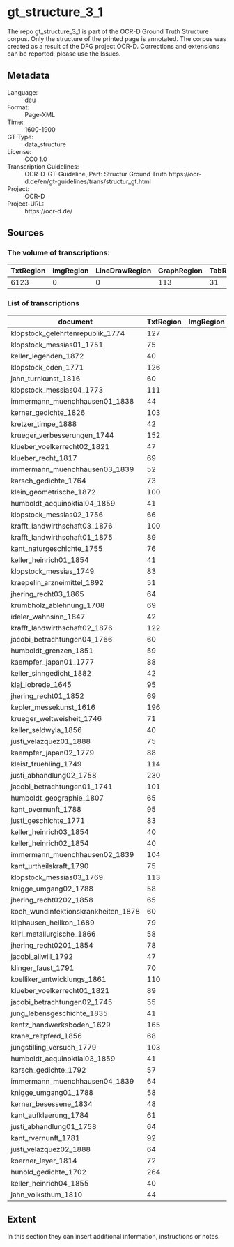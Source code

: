 <div>
   <h1 id="title">gt_structure_3_1</h1>
   <p id="paragraph">The repo gt_structure_3_1 is part of the OCR-D Ground Truth Structure corpus. Only the structure of the printed page is annotated. The corpus was created as a result of the DFG project OCR-D. Corrections and extensions can be reported, please use the Issues.</p>
   <h2>Metadata</h2>
   <dl class="grid">
      <dt id="Language">Language:</dt>
      <dd>deu</dd>
      <dt id="Format">Format:</dt>
      <dd>Page-XML</dd>
      <dt id="Time">Time:</dt>
      <dd>1600-1900</dd>
      <dt id="GTT">GT Type:</dt>
      <dd>data_structure</dd>
      <dt id="License">License:</dt>
      <dd>CC0 1.0</dd>
      <dt id="Guidelines">Transcription Guidelines:</dt>
      <dd>OCR-D-GT-Guideline, Part: Structur Ground Truth
https://ocr-d.de/en/gt-guidelines/trans/structur_gt.html</dd>
      <dt id="Project">Project:</dt>
      <dd>OCR-D</dd>
      <dt id="Project-URL">Project-URL:</dt>
      <dd>https://ocr-d.de/</dd>
   </dl>
   <h2>Sources</h2>
   <h3>The volume of transcriptions:</h3>
   <table id="table_id">
      <thead>
         <tr>
            <th>TxtRegion</th>
            <th>ImgRegion</th>
            <th>LineDrawRegion</th>
            <th>GraphRegion</th>
            <th>TabRegion</th>
            <th>ChartRegion</th>
            <th>SepRegion</th>
            <th>MathRegion</th>
            <th>ChemRegion</th>
            <th>MusicRegion</th>
            <th>AdRegion</th>
            <th>NoiseRegion</th>
            <th>UnkownRegion</th>
            <th>CustomRegion</th>
            <th>TextLine</th>
            <th>Page</th>
         </tr>
      </thead>
      <tbody>
         <tr>
            <td>6123</td>
            <td>0</td>
            <td>0</td>
            <td>113</td>
            <td>31</td>
            <td>0</td>
            <td>258</td>
            <td>2</td>
            <td>0</td>
            <td>0</td>
            <td>0</td>
            <td>0</td>
            <td>0</td>
            <td>0</td>
            <td>0</td>
            <td>1649</td>
         </tr>
      </tbody>
   </table>
   <div id="transcriptions">
      <h3>List of transcriptions</h3>
      <div>
         <table id="table_id" class="display">
            <thead>
               <tr>
                  <th>document</th>
                  <th>TxtRegion</th>
                  <th>ImgRegion</th>
                  <th>LineDrawRegion</th>
                  <th>GraphRegion</th>
                  <th>TabRegion</th>
                  <th>ChartRegion</th>
                  <th>SepRegion</th>
                  <th>MathRegion</th>
                  <th>ChemRegion</th>
                  <th>MusicRegion</th>
                  <th>AdRegion</th>
                  <th>NoiseRegion</th>
                  <th>UnkownRegion</th>
                  <th>CustomRegion</th>
                  <th>TextLine</th>
                  <th>Page</th>
               </tr>
            </thead>
            <tbody>
               <tr>
                  <td>klopstock_gelehrtenrepublik_1774</td>
                  <td>127</td>
                  <td/>
                  <td/>
                  <td/>
                  <td/>
                  <td/>
                  <td>1</td>
                  <td/>
                  <td/>
                  <td/>
                  <td/>
                  <td/>
                  <td/>
                  <td/>
                  <td/>
                  <td>21</td>
               </tr>
               <tr>
                  <td>klopstock_messias01_1751</td>
                  <td>75</td>
                  <td/>
                  <td/>
                  <td>1</td>
                  <td/>
                  <td/>
                  <td>6</td>
                  <td/>
                  <td/>
                  <td/>
                  <td/>
                  <td/>
                  <td/>
                  <td/>
                  <td/>
                  <td>27</td>
               </tr>
               <tr>
                  <td>keller_legenden_1872</td>
                  <td>40</td>
                  <td/>
                  <td/>
                  <td/>
                  <td/>
                  <td/>
                  <td/>
                  <td/>
                  <td/>
                  <td/>
                  <td/>
                  <td/>
                  <td/>
                  <td/>
                  <td/>
                  <td>20</td>
               </tr>
               <tr>
                  <td>klopstock_oden_1771</td>
                  <td>126</td>
                  <td/>
                  <td/>
                  <td>3</td>
                  <td/>
                  <td/>
                  <td>1</td>
                  <td/>
                  <td/>
                  <td/>
                  <td/>
                  <td/>
                  <td/>
                  <td/>
                  <td/>
                  <td>26</td>
               </tr>
               <tr>
                  <td>jahn_turnkunst_1816</td>
                  <td>60</td>
                  <td/>
                  <td/>
                  <td/>
                  <td/>
                  <td/>
                  <td>1</td>
                  <td/>
                  <td/>
                  <td/>
                  <td/>
                  <td/>
                  <td/>
                  <td/>
                  <td/>
                  <td>20</td>
               </tr>
               <tr>
                  <td>klopstock_messias04_1773</td>
                  <td>111</td>
                  <td/>
                  <td/>
                  <td>1</td>
                  <td/>
                  <td/>
                  <td>5</td>
                  <td/>
                  <td/>
                  <td/>
                  <td/>
                  <td/>
                  <td/>
                  <td/>
                  <td/>
                  <td>25</td>
               </tr>
               <tr>
                  <td>immermann_muenchhausen01_1838</td>
                  <td>44</td>
                  <td/>
                  <td/>
                  <td/>
                  <td/>
                  <td/>
                  <td>6</td>
                  <td/>
                  <td/>
                  <td/>
                  <td/>
                  <td/>
                  <td/>
                  <td/>
                  <td/>
                  <td>20</td>
               </tr>
               <tr>
                  <td>kerner_gedichte_1826</td>
                  <td>103</td>
                  <td/>
                  <td/>
                  <td/>
                  <td/>
                  <td/>
                  <td>2</td>
                  <td/>
                  <td/>
                  <td/>
                  <td/>
                  <td/>
                  <td/>
                  <td/>
                  <td/>
                  <td>20</td>
               </tr>
               <tr>
                  <td>kretzer_timpe_1888</td>
                  <td>42</td>
                  <td/>
                  <td/>
                  <td/>
                  <td/>
                  <td/>
                  <td/>
                  <td/>
                  <td/>
                  <td/>
                  <td/>
                  <td/>
                  <td/>
                  <td/>
                  <td/>
                  <td>20</td>
               </tr>
               <tr>
                  <td>krueger_verbesserungen_1744</td>
                  <td>152</td>
                  <td/>
                  <td/>
                  <td/>
                  <td/>
                  <td/>
                  <td>4</td>
                  <td/>
                  <td/>
                  <td/>
                  <td/>
                  <td/>
                  <td/>
                  <td/>
                  <td/>
                  <td>21</td>
               </tr>
               <tr>
                  <td>klueber_voelkerrecht02_1821</td>
                  <td>47</td>
                  <td/>
                  <td/>
                  <td/>
                  <td/>
                  <td/>
                  <td/>
                  <td/>
                  <td/>
                  <td/>
                  <td/>
                  <td/>
                  <td/>
                  <td/>
                  <td/>
                  <td>20</td>
               </tr>
               <tr>
                  <td>klueber_recht_1817</td>
                  <td>69</td>
                  <td/>
                  <td/>
                  <td/>
                  <td/>
                  <td/>
                  <td/>
                  <td/>
                  <td/>
                  <td/>
                  <td/>
                  <td/>
                  <td/>
                  <td/>
                  <td/>
                  <td>20</td>
               </tr>
               <tr>
                  <td>immermann_muenchhausen03_1839</td>
                  <td>52</td>
                  <td/>
                  <td/>
                  <td/>
                  <td/>
                  <td/>
                  <td>3</td>
                  <td/>
                  <td/>
                  <td/>
                  <td/>
                  <td/>
                  <td/>
                  <td/>
                  <td/>
                  <td>20</td>
               </tr>
               <tr>
                  <td>karsch_gedichte_1764</td>
                  <td>73</td>
                  <td/>
                  <td/>
                  <td>1</td>
                  <td/>
                  <td/>
                  <td>2</td>
                  <td/>
                  <td/>
                  <td/>
                  <td/>
                  <td/>
                  <td/>
                  <td/>
                  <td/>
                  <td>22</td>
               </tr>
               <tr>
                  <td>klein_geometrische_1872</td>
                  <td>100</td>
                  <td/>
                  <td/>
                  <td/>
                  <td/>
                  <td/>
                  <td>6</td>
                  <td>2</td>
                  <td/>
                  <td/>
                  <td/>
                  <td/>
                  <td/>
                  <td/>
                  <td/>
                  <td>20</td>
               </tr>
               <tr>
                  <td>humboldt_aequinoktial04_1859</td>
                  <td>41</td>
                  <td/>
                  <td/>
                  <td/>
                  <td/>
                  <td/>
                  <td/>
                  <td/>
                  <td/>
                  <td/>
                  <td/>
                  <td/>
                  <td/>
                  <td/>
                  <td/>
                  <td>20</td>
               </tr>
               <tr>
                  <td>klopstock_messias02_1756</td>
                  <td>66</td>
                  <td/>
                  <td/>
                  <td>1</td>
                  <td/>
                  <td/>
                  <td>4</td>
                  <td/>
                  <td/>
                  <td/>
                  <td/>
                  <td/>
                  <td/>
                  <td/>
                  <td/>
                  <td>23</td>
               </tr>
               <tr>
                  <td>krafft_landwirthschaft03_1876</td>
                  <td>100</td>
                  <td/>
                  <td/>
                  <td>2</td>
                  <td>19</td>
                  <td/>
                  <td>15</td>
                  <td/>
                  <td/>
                  <td/>
                  <td/>
                  <td/>
                  <td/>
                  <td/>
                  <td/>
                  <td>20</td>
               </tr>
               <tr>
                  <td>krafft_landwirthschaft01_1875</td>
                  <td>89</td>
                  <td/>
                  <td/>
                  <td>6</td>
                  <td>6</td>
                  <td/>
                  <td>8</td>
                  <td/>
                  <td/>
                  <td/>
                  <td/>
                  <td/>
                  <td/>
                  <td/>
                  <td/>
                  <td>20</td>
               </tr>
               <tr>
                  <td>kant_naturgeschichte_1755</td>
                  <td>76</td>
                  <td/>
                  <td/>
                  <td/>
                  <td/>
                  <td/>
                  <td>5</td>
                  <td/>
                  <td/>
                  <td/>
                  <td/>
                  <td/>
                  <td/>
                  <td/>
                  <td/>
                  <td>24</td>
               </tr>
               <tr>
                  <td>keller_heinrich01_1854</td>
                  <td>41</td>
                  <td/>
                  <td/>
                  <td/>
                  <td/>
                  <td/>
                  <td/>
                  <td/>
                  <td/>
                  <td/>
                  <td/>
                  <td/>
                  <td/>
                  <td/>
                  <td/>
                  <td>20</td>
               </tr>
               <tr>
                  <td>klopstock_messias_1749</td>
                  <td>83</td>
                  <td/>
                  <td/>
                  <td>1</td>
                  <td/>
                  <td/>
                  <td>2</td>
                  <td/>
                  <td/>
                  <td/>
                  <td/>
                  <td/>
                  <td/>
                  <td/>
                  <td/>
                  <td>26</td>
               </tr>
               <tr>
                  <td>kraepelin_arzneimittel_1892</td>
                  <td>51</td>
                  <td/>
                  <td/>
                  <td>1</td>
                  <td>2</td>
                  <td/>
                  <td/>
                  <td/>
                  <td/>
                  <td/>
                  <td/>
                  <td/>
                  <td/>
                  <td/>
                  <td/>
                  <td>20</td>
               </tr>
               <tr>
                  <td>jhering_recht03_1865</td>
                  <td>64</td>
                  <td/>
                  <td/>
                  <td/>
                  <td/>
                  <td/>
                  <td/>
                  <td/>
                  <td/>
                  <td/>
                  <td/>
                  <td/>
                  <td/>
                  <td/>
                  <td/>
                  <td>20</td>
               </tr>
               <tr>
                  <td>krumbholz_ablehnung_1708</td>
                  <td>69</td>
                  <td/>
                  <td/>
                  <td>1</td>
                  <td/>
                  <td/>
                  <td/>
                  <td/>
                  <td/>
                  <td/>
                  <td/>
                  <td/>
                  <td/>
                  <td/>
                  <td/>
                  <td>23</td>
               </tr>
               <tr>
                  <td>ideler_wahnsinn_1847</td>
                  <td>42</td>
                  <td/>
                  <td/>
                  <td/>
                  <td/>
                  <td/>
                  <td/>
                  <td/>
                  <td/>
                  <td/>
                  <td/>
                  <td/>
                  <td/>
                  <td/>
                  <td/>
                  <td>20</td>
               </tr>
               <tr>
                  <td>krafft_landwirthschaft02_1876</td>
                  <td>122</td>
                  <td/>
                  <td/>
                  <td>9</td>
                  <td>1</td>
                  <td/>
                  <td>5</td>
                  <td/>
                  <td/>
                  <td/>
                  <td/>
                  <td/>
                  <td/>
                  <td/>
                  <td/>
                  <td>20</td>
               </tr>
               <tr>
                  <td>jacobi_betrachtungen04_1766</td>
                  <td>60</td>
                  <td/>
                  <td/>
                  <td/>
                  <td/>
                  <td/>
                  <td>17</td>
                  <td/>
                  <td/>
                  <td/>
                  <td/>
                  <td/>
                  <td/>
                  <td/>
                  <td/>
                  <td>20</td>
               </tr>
               <tr>
                  <td>humboldt_grenzen_1851</td>
                  <td>59</td>
                  <td/>
                  <td/>
                  <td/>
                  <td/>
                  <td/>
                  <td>7</td>
                  <td/>
                  <td/>
                  <td/>
                  <td/>
                  <td/>
                  <td/>
                  <td/>
                  <td/>
                  <td>20</td>
               </tr>
               <tr>
                  <td>kaempfer_japan01_1777</td>
                  <td>88</td>
                  <td/>
                  <td/>
                  <td>12</td>
                  <td/>
                  <td/>
                  <td>9</td>
                  <td/>
                  <td/>
                  <td/>
                  <td/>
                  <td/>
                  <td/>
                  <td/>
                  <td/>
                  <td>29</td>
               </tr>
               <tr>
                  <td>keller_sinngedicht_1882</td>
                  <td>42</td>
                  <td/>
                  <td/>
                  <td/>
                  <td/>
                  <td/>
                  <td/>
                  <td/>
                  <td/>
                  <td/>
                  <td/>
                  <td/>
                  <td/>
                  <td/>
                  <td/>
                  <td>20</td>
               </tr>
               <tr>
                  <td>klaj_lobrede_1645</td>
                  <td>95</td>
                  <td/>
                  <td/>
                  <td>1</td>
                  <td/>
                  <td/>
                  <td>1</td>
                  <td/>
                  <td/>
                  <td/>
                  <td/>
                  <td/>
                  <td/>
                  <td/>
                  <td/>
                  <td>22</td>
               </tr>
               <tr>
                  <td>jhering_recht01_1852</td>
                  <td>69</td>
                  <td/>
                  <td/>
                  <td/>
                  <td/>
                  <td/>
                  <td/>
                  <td/>
                  <td/>
                  <td/>
                  <td/>
                  <td/>
                  <td/>
                  <td/>
                  <td/>
                  <td>20</td>
               </tr>
               <tr>
                  <td>kepler_messekunst_1616</td>
                  <td>196</td>
                  <td/>
                  <td/>
                  <td>14</td>
                  <td>2</td>
                  <td/>
                  <td>2</td>
                  <td/>
                  <td/>
                  <td/>
                  <td/>
                  <td/>
                  <td/>
                  <td/>
                  <td/>
                  <td>25</td>
               </tr>
               <tr>
                  <td>krueger_weltweisheit_1746</td>
                  <td>71</td>
                  <td/>
                  <td/>
                  <td>4</td>
                  <td/>
                  <td/>
                  <td>1</td>
                  <td/>
                  <td/>
                  <td/>
                  <td/>
                  <td/>
                  <td/>
                  <td/>
                  <td/>
                  <td>20</td>
               </tr>
               <tr>
                  <td>keller_seldwyla_1856</td>
                  <td>40</td>
                  <td/>
                  <td/>
                  <td/>
                  <td/>
                  <td/>
                  <td/>
                  <td/>
                  <td/>
                  <td/>
                  <td/>
                  <td/>
                  <td/>
                  <td/>
                  <td/>
                  <td>20</td>
               </tr>
               <tr>
                  <td>justi_velazquez01_1888</td>
                  <td>75</td>
                  <td/>
                  <td/>
                  <td>7</td>
                  <td/>
                  <td/>
                  <td>3</td>
                  <td/>
                  <td/>
                  <td/>
                  <td/>
                  <td/>
                  <td/>
                  <td/>
                  <td/>
                  <td>20</td>
               </tr>
               <tr>
                  <td>kaempfer_japan02_1779</td>
                  <td>88</td>
                  <td/>
                  <td/>
                  <td>19</td>
                  <td/>
                  <td/>
                  <td>8</td>
                  <td/>
                  <td/>
                  <td/>
                  <td/>
                  <td/>
                  <td/>
                  <td/>
                  <td/>
                  <td>30</td>
               </tr>
               <tr>
                  <td>kleist_fruehling_1749</td>
                  <td>114</td>
                  <td/>
                  <td/>
                  <td/>
                  <td/>
                  <td/>
                  <td/>
                  <td/>
                  <td/>
                  <td/>
                  <td/>
                  <td/>
                  <td/>
                  <td/>
                  <td/>
                  <td>25</td>
               </tr>
               <tr>
                  <td>justi_abhandlung02_1758</td>
                  <td>230</td>
                  <td/>
                  <td/>
                  <td/>
                  <td/>
                  <td/>
                  <td>7</td>
                  <td/>
                  <td/>
                  <td/>
                  <td/>
                  <td/>
                  <td/>
                  <td/>
                  <td/>
                  <td>25</td>
               </tr>
               <tr>
                  <td>jacobi_betrachtungen01_1741</td>
                  <td>101</td>
                  <td/>
                  <td/>
                  <td/>
                  <td/>
                  <td/>
                  <td>22</td>
                  <td/>
                  <td/>
                  <td/>
                  <td/>
                  <td/>
                  <td/>
                  <td/>
                  <td/>
                  <td>26</td>
               </tr>
               <tr>
                  <td>humboldt_geographie_1807</td>
                  <td>65</td>
                  <td/>
                  <td/>
                  <td/>
                  <td/>
                  <td/>
                  <td/>
                  <td/>
                  <td/>
                  <td/>
                  <td/>
                  <td/>
                  <td/>
                  <td/>
                  <td/>
                  <td>20</td>
               </tr>
               <tr>
                  <td>kant_pvernunft_1788</td>
                  <td>95</td>
                  <td/>
                  <td/>
                  <td/>
                  <td/>
                  <td/>
                  <td/>
                  <td/>
                  <td/>
                  <td/>
                  <td/>
                  <td/>
                  <td/>
                  <td/>
                  <td/>
                  <td>20</td>
               </tr>
               <tr>
                  <td>justi_geschichte_1771</td>
                  <td>83</td>
                  <td/>
                  <td/>
                  <td>2</td>
                  <td/>
                  <td/>
                  <td>4</td>
                  <td/>
                  <td/>
                  <td/>
                  <td/>
                  <td/>
                  <td/>
                  <td/>
                  <td/>
                  <td>21</td>
               </tr>
               <tr>
                  <td>keller_heinrich03_1854</td>
                  <td>40</td>
                  <td/>
                  <td/>
                  <td/>
                  <td/>
                  <td/>
                  <td/>
                  <td/>
                  <td/>
                  <td/>
                  <td/>
                  <td/>
                  <td/>
                  <td/>
                  <td/>
                  <td>20</td>
               </tr>
               <tr>
                  <td>keller_heinrich02_1854</td>
                  <td>40</td>
                  <td/>
                  <td/>
                  <td/>
                  <td/>
                  <td/>
                  <td/>
                  <td/>
                  <td/>
                  <td/>
                  <td/>
                  <td/>
                  <td/>
                  <td/>
                  <td/>
                  <td>20</td>
               </tr>
               <tr>
                  <td>immermann_muenchhausen02_1839</td>
                  <td>104</td>
                  <td/>
                  <td/>
                  <td>1</td>
                  <td/>
                  <td/>
                  <td>8</td>
                  <td/>
                  <td/>
                  <td/>
                  <td/>
                  <td/>
                  <td/>
                  <td/>
                  <td/>
                  <td>20</td>
               </tr>
               <tr>
                  <td>kant_urtheilskraft_1790</td>
                  <td>75</td>
                  <td/>
                  <td/>
                  <td/>
                  <td/>
                  <td/>
                  <td>2</td>
                  <td/>
                  <td/>
                  <td/>
                  <td/>
                  <td/>
                  <td/>
                  <td/>
                  <td/>
                  <td>20</td>
               </tr>
               <tr>
                  <td>klopstock_messias03_1769</td>
                  <td>113</td>
                  <td/>
                  <td/>
                  <td>1</td>
                  <td/>
                  <td/>
                  <td>4</td>
                  <td/>
                  <td/>
                  <td/>
                  <td/>
                  <td/>
                  <td/>
                  <td/>
                  <td/>
                  <td>25</td>
               </tr>
               <tr>
                  <td>knigge_umgang02_1788</td>
                  <td>58</td>
                  <td/>
                  <td/>
                  <td/>
                  <td/>
                  <td/>
                  <td/>
                  <td/>
                  <td/>
                  <td/>
                  <td/>
                  <td/>
                  <td/>
                  <td/>
                  <td/>
                  <td>20</td>
               </tr>
               <tr>
                  <td>jhering_recht0202_1858</td>
                  <td>65</td>
                  <td/>
                  <td/>
                  <td/>
                  <td/>
                  <td/>
                  <td/>
                  <td/>
                  <td/>
                  <td/>
                  <td/>
                  <td/>
                  <td/>
                  <td/>
                  <td/>
                  <td>20</td>
               </tr>
               <tr>
                  <td>koch_wundinfektionskrankheiten_1878</td>
                  <td>60</td>
                  <td/>
                  <td/>
                  <td>3</td>
                  <td/>
                  <td/>
                  <td/>
                  <td/>
                  <td/>
                  <td/>
                  <td/>
                  <td/>
                  <td/>
                  <td/>
                  <td/>
                  <td>20</td>
               </tr>
               <tr>
                  <td>kliphausen_helikon_1689</td>
                  <td>79</td>
                  <td/>
                  <td/>
                  <td>1</td>
                  <td/>
                  <td/>
                  <td>3</td>
                  <td/>
                  <td/>
                  <td/>
                  <td/>
                  <td/>
                  <td/>
                  <td/>
                  <td/>
                  <td>21</td>
               </tr>
               <tr>
                  <td>kerl_metallurgische_1866</td>
                  <td>58</td>
                  <td/>
                  <td/>
                  <td>8</td>
                  <td/>
                  <td/>
                  <td/>
                  <td/>
                  <td/>
                  <td/>
                  <td/>
                  <td/>
                  <td/>
                  <td/>
                  <td/>
                  <td>20</td>
               </tr>
               <tr>
                  <td>jhering_recht0201_1854</td>
                  <td>78</td>
                  <td/>
                  <td/>
                  <td/>
                  <td/>
                  <td/>
                  <td>4</td>
                  <td/>
                  <td/>
                  <td/>
                  <td/>
                  <td/>
                  <td/>
                  <td/>
                  <td/>
                  <td>20</td>
               </tr>
               <tr>
                  <td>jacobi_allwill_1792</td>
                  <td>47</td>
                  <td/>
                  <td/>
                  <td/>
                  <td/>
                  <td/>
                  <td>1</td>
                  <td/>
                  <td/>
                  <td/>
                  <td/>
                  <td/>
                  <td/>
                  <td/>
                  <td/>
                  <td>20</td>
               </tr>
               <tr>
                  <td>klinger_faust_1791</td>
                  <td>70</td>
                  <td/>
                  <td/>
                  <td/>
                  <td/>
                  <td/>
                  <td>3</td>
                  <td/>
                  <td/>
                  <td/>
                  <td/>
                  <td/>
                  <td/>
                  <td/>
                  <td/>
                  <td>20</td>
               </tr>
               <tr>
                  <td>koelliker_entwicklungs_1861</td>
                  <td>110</td>
                  <td/>
                  <td/>
                  <td>2</td>
                  <td>1</td>
                  <td/>
                  <td>1</td>
                  <td/>
                  <td/>
                  <td/>
                  <td/>
                  <td/>
                  <td/>
                  <td/>
                  <td/>
                  <td>20</td>
               </tr>
               <tr>
                  <td>klueber_voelkerrecht01_1821</td>
                  <td>89</td>
                  <td/>
                  <td/>
                  <td/>
                  <td/>
                  <td/>
                  <td/>
                  <td/>
                  <td/>
                  <td/>
                  <td/>
                  <td/>
                  <td/>
                  <td/>
                  <td/>
                  <td>20</td>
               </tr>
               <tr>
                  <td>jacobi_betrachtungen02_1745</td>
                  <td>55</td>
                  <td/>
                  <td/>
                  <td>1</td>
                  <td/>
                  <td/>
                  <td>6</td>
                  <td/>
                  <td/>
                  <td/>
                  <td/>
                  <td/>
                  <td/>
                  <td/>
                  <td/>
                  <td>20</td>
               </tr>
               <tr>
                  <td>jung_lebensgeschichte_1835</td>
                  <td>41</td>
                  <td/>
                  <td/>
                  <td/>
                  <td/>
                  <td/>
                  <td/>
                  <td/>
                  <td/>
                  <td/>
                  <td/>
                  <td/>
                  <td/>
                  <td/>
                  <td/>
                  <td>20</td>
               </tr>
               <tr>
                  <td>kentz_handwerksboden_1629</td>
                  <td>165</td>
                  <td/>
                  <td/>
                  <td>1</td>
                  <td/>
                  <td/>
                  <td>2</td>
                  <td/>
                  <td/>
                  <td/>
                  <td/>
                  <td/>
                  <td/>
                  <td/>
                  <td/>
                  <td>26</td>
               </tr>
               <tr>
                  <td>krane_reitpferd_1856</td>
                  <td>68</td>
                  <td/>
                  <td/>
                  <td>1</td>
                  <td/>
                  <td/>
                  <td>2</td>
                  <td/>
                  <td/>
                  <td/>
                  <td/>
                  <td/>
                  <td/>
                  <td/>
                  <td/>
                  <td>20</td>
               </tr>
               <tr>
                  <td>jungstilling_versuch_1779</td>
                  <td>103</td>
                  <td/>
                  <td/>
                  <td/>
                  <td/>
                  <td/>
                  <td>4</td>
                  <td/>
                  <td/>
                  <td/>
                  <td/>
                  <td/>
                  <td/>
                  <td/>
                  <td/>
                  <td>26</td>
               </tr>
               <tr>
                  <td>humboldt_aequinoktial03_1859</td>
                  <td>41</td>
                  <td/>
                  <td/>
                  <td/>
                  <td/>
                  <td/>
                  <td/>
                  <td/>
                  <td/>
                  <td/>
                  <td/>
                  <td/>
                  <td/>
                  <td/>
                  <td/>
                  <td>20</td>
               </tr>
               <tr>
                  <td>karsch_gedichte_1792</td>
                  <td>57</td>
                  <td/>
                  <td/>
                  <td>1</td>
                  <td/>
                  <td/>
                  <td>1</td>
                  <td/>
                  <td/>
                  <td/>
                  <td/>
                  <td/>
                  <td/>
                  <td/>
                  <td/>
                  <td>20</td>
               </tr>
               <tr>
                  <td>immermann_muenchhausen04_1839</td>
                  <td>64</td>
                  <td/>
                  <td/>
                  <td/>
                  <td/>
                  <td/>
                  <td>11</td>
                  <td/>
                  <td/>
                  <td/>
                  <td/>
                  <td/>
                  <td/>
                  <td/>
                  <td/>
                  <td>20</td>
               </tr>
               <tr>
                  <td>knigge_umgang01_1788</td>
                  <td>58</td>
                  <td/>
                  <td/>
                  <td/>
                  <td/>
                  <td/>
                  <td/>
                  <td/>
                  <td/>
                  <td/>
                  <td/>
                  <td/>
                  <td/>
                  <td/>
                  <td/>
                  <td>20</td>
               </tr>
               <tr>
                  <td>kerner_besessene_1834</td>
                  <td>48</td>
                  <td/>
                  <td/>
                  <td/>
                  <td/>
                  <td/>
                  <td>3</td>
                  <td/>
                  <td/>
                  <td/>
                  <td/>
                  <td/>
                  <td/>
                  <td/>
                  <td/>
                  <td>20</td>
               </tr>
               <tr>
                  <td>kant_aufklaerung_1784</td>
                  <td>61</td>
                  <td/>
                  <td/>
                  <td/>
                  <td/>
                  <td/>
                  <td>2</td>
                  <td/>
                  <td/>
                  <td/>
                  <td/>
                  <td/>
                  <td/>
                  <td/>
                  <td/>
                  <td>20</td>
               </tr>
               <tr>
                  <td>justi_abhandlung01_1758</td>
                  <td>64</td>
                  <td/>
                  <td/>
                  <td>1</td>
                  <td/>
                  <td/>
                  <td>4</td>
                  <td/>
                  <td/>
                  <td/>
                  <td/>
                  <td/>
                  <td/>
                  <td/>
                  <td/>
                  <td>21</td>
               </tr>
               <tr>
                  <td>kant_rvernunft_1781</td>
                  <td>92</td>
                  <td/>
                  <td/>
                  <td/>
                  <td/>
                  <td/>
                  <td/>
                  <td/>
                  <td/>
                  <td/>
                  <td/>
                  <td/>
                  <td/>
                  <td/>
                  <td/>
                  <td>20</td>
               </tr>
               <tr>
                  <td>justi_velazquez02_1888</td>
                  <td>64</td>
                  <td/>
                  <td/>
                  <td>4</td>
                  <td/>
                  <td/>
                  <td>2</td>
                  <td/>
                  <td/>
                  <td/>
                  <td/>
                  <td/>
                  <td/>
                  <td/>
                  <td/>
                  <td>20</td>
               </tr>
               <tr>
                  <td>koerner_leyer_1814</td>
                  <td>72</td>
                  <td/>
                  <td/>
                  <td/>
                  <td/>
                  <td/>
                  <td>31</td>
                  <td/>
                  <td/>
                  <td/>
                  <td/>
                  <td/>
                  <td/>
                  <td/>
                  <td/>
                  <td>20</td>
               </tr>
               <tr>
                  <td>hunold_gedichte_1702</td>
                  <td>264</td>
                  <td/>
                  <td/>
                  <td>2</td>
                  <td/>
                  <td/>
                  <td>7</td>
                  <td/>
                  <td/>
                  <td/>
                  <td/>
                  <td/>
                  <td/>
                  <td/>
                  <td/>
                  <td>29</td>
               </tr>
               <tr>
                  <td>keller_heinrich04_1855</td>
                  <td>40</td>
                  <td/>
                  <td/>
                  <td/>
                  <td/>
                  <td/>
                  <td/>
                  <td/>
                  <td/>
                  <td/>
                  <td/>
                  <td/>
                  <td/>
                  <td/>
                  <td/>
                  <td>20</td>
               </tr>
               <tr>
                  <td>jahn_volksthum_1810</td>
                  <td>44</td>
                  <td/>
                  <td/>
                  <td/>
                  <td/>
                  <td/>
                  <td/>
                  <td/>
                  <td/>
                  <td/>
                  <td/>
                  <td/>
                  <td/>
                  <td/>
                  <td/>
                  <td>20</td>
               </tr>
            </tbody>
         </table>
      </div>
   </div>
   <div id="extent">
      <h2>Extent</h2>
      <p>
                                In this section they can insert additional information, instructions or notes.
                            </p>
   </div>
</div>
